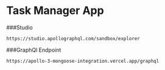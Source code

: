 # Task Manager App

###Studio

```
https://studio.apollographql.com/sandbox/explorer
```

###GraphQl Endpoint

```
https://apollo-3-mongoose-integration.vercel.app/graphql
```
